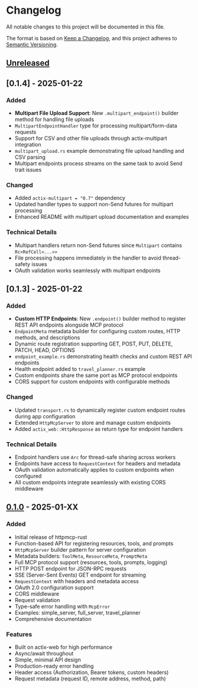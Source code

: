 # Changelog

All notable changes to this project will be documented in this file.

The format is based on [Keep a Changelog](https://keepachangelog.com/en/1.0.0/),
and this project adheres to [Semantic Versioning](https://semver.org/spec/v2.0.0.html).

## [Unreleased]

## [0.1.4] - 2025-01-22

### Added
- **Multipart File Upload Support**: New `.multipart_endpoint()` builder method for handling file uploads
- `MultipartEndpointHandler` type for processing multipart/form-data requests
- Support for CSV and other file uploads through actix-multipart integration
- `multipart_upload.rs` example demonstrating file upload handling and CSV parsing
- Multipart endpoints process streams on the same task to avoid Send trait issues

### Changed
- Added `actix-multipart = "0.7"` dependency
- Updated handler types to support non-Send futures for multipart processing
- Enhanced README with multipart upload documentation and examples

### Technical Details
- Multipart handlers return non-Send futures since `Multipart` contains `Rc<RefCell<...>>`
- File processing happens immediately in the handler to avoid thread-safety issues
- OAuth validation works seamlessly with multipart endpoints

## [0.1.3] - 2025-01-22

### Added
- **Custom HTTP Endpoints**: New `.endpoint()` builder method to register REST API endpoints alongside MCP protocol
- `EndpointMeta` metadata builder for configuring custom routes, HTTP methods, and descriptions
- Dynamic route registration supporting GET, POST, PUT, DELETE, PATCH, HEAD, OPTIONS
- `endpoint_example.rs` demonstrating health checks and custom REST API endpoints
- Health endpoint added to `travel_planner.rs` example
- Custom endpoints share the same port as MCP protocol endpoints
- CORS support for custom endpoints with configurable methods

### Changed
- Updated `transport.rs` to dynamically register custom endpoint routes during app configuration
- Extended `HttpMcpServer` to store and manage custom endpoints
- Added `actix_web::HttpResponse` as return type for endpoint handlers

### Technical Details
- Endpoint handlers use `Arc` for thread-safe sharing across workers
- Endpoints have access to `RequestContext` for headers and metadata
- OAuth validation automatically applies to custom endpoints when configured
- All custom endpoints integrate seamlessly with existing CORS middleware

## [0.1.0] - 2025-01-XX

### Added
- Initial release of httpmcp-rust
- Function-based API for registering resources, tools, and prompts
- `HttpMcpServer` builder pattern for server configuration
- Metadata builders: `ToolMeta`, `ResourceMeta`, `PromptMeta`
- Full MCP protocol support (resources, tools, prompts, logging)
- HTTP POST endpoint for JSON-RPC requests
- SSE (Server-Sent Events) GET endpoint for streaming
- `RequestContext` with headers and metadata access
- OAuth 2.0 configuration support
- CORS middleware
- Request validation
- Type-safe error handling with `McpError`
- Examples: simple_server, full_server, travel_planner
- Comprehensive documentation

### Features
- Built on actix-web for high performance
- Async/await throughout
- Simple, minimal API design
- Production-ready error handling
- Header access (Authorization, Bearer tokens, custom headers)
- Request metadata (request ID, remote address, method, path)

[Unreleased]: https://github.com/renaiss-ai/httpmcp-rust/compare/v0.1.0...HEAD
[0.1.0]: https://github.com/renaiss-ai/httpmcp-rust/releases/tag/v0.1.0

